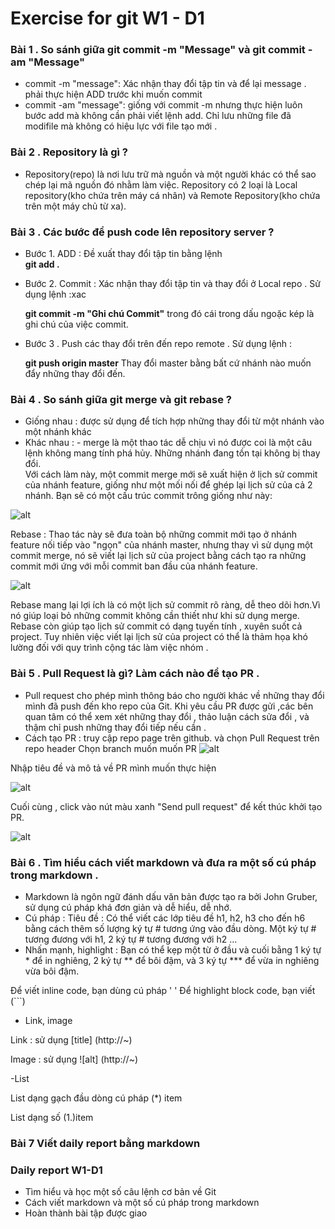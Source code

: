 # Exercise for git W1 - D1

### Bài 1 . So sánh giữa git commit -m "Message" và git commit -am "Message"

- commit -m "message": Xác nhận thay đổi tập tin và để lại message . phải thực hiện ADD trước khi muốn commit
- commit -am "message": giống với commit -m nhưng thực hiện luôn bước add mà không cần phải viết lệnh add. Chỉ lưu những file đã modifile mà không có hiệu lực với file tạo mới .
### Bài 2 . Repository là gì ?

- Repository(repo) là nơi lưu trữ mà nguồn và một người khác có thể sao chép lại mã nguồn đó nhằm làm việc. Repository có 2 loại là Local repository(kho chứa trên máy cá nhân) và Remote Repository(kho chứa trên một máy chủ từ xa).

### Bài 3 . Các bước để push code lên repository server ?
- Bước 1. ADD : Đề xuất thay đổi tập tin  bằng lệnh  
	**git add .**
- Bước 2. Commit : Xác nhận thay đổi tập tin và thay đổi ở Local repo . Sử dụng lệnh :xac
			
    **git commit -m "Ghi chú Commit"**
    trong đó cái trong dấu ngoặc kép là ghi chú của việc commit.
- Bước 3 . Push các thay đổi trên đến  repo remote . Sử dụng lệnh :
	
    **git push origin master** Thay đổi master bằng bất cứ nhánh nào muốn đẩy những thay đổi đến.
    
### Bài 4 . So sánh giữa git merge và git rebase ?
- Giống nhau : được sử dụng để tích hợp những thay đổi từ một nhánh vào một nhánh khác
- Khác nhau : - merge là một thao tác dễ chịu vì nó được coi là một câu lệnh không mang tính phá hủy. Những nhánh đang tồn tại không bị thay đổi.  
Với cách làm này, một commit merge mới sẽ xuất hiện ở lịch sử commit của nhánh feature, giống như một mối nối để ghép lại lịch sử của cả 2 nhánh. Bạn sẽ có một cấu trúc commit trông giống như này:

![alt](https://viblo.asia/uploads/412ef6d7-3019-4d22-8dea-43071e5770eb.png)

Rebase : Thao tác này sẽ đưa toàn bộ những commit mới tạo ở nhánh feature nối tiếp vào "ngọn" của nhánh master, nhưng thay vì sử dụng một commit merge, nó sẽ viết lại lịch sử của project bằng cách tạo ra những commit mới ứng với mỗi commit ban đầu của nhánh feature.

![alt](https://viblo.asia/uploads/cdf7a434-2ab7-4ae6-95ee-0bc41fbcf5d6.png)

Rebase mang lại lợi ích là có một lịch sử commit rõ ràng, dễ theo dõi hơn.Vì nó giúp loại bỏ những commit không cần thiết như khi sử dụng merge. Rebase còn giúp tạo lịch sử commit có dạng tuyến tính , xuyên suốt cả project. Tuy nhiên việc viết lại lịch sử của project có thể là thảm họa khó lường đối với quy trình cộng tác làm việc nhóm .

### Bài 5 . Pull Request là gì? Làm cách nào để tạo PR .
- Pull request cho phép mình thông báo cho người khác về những thay đổi mình đã push đến kho repo của Git. Khi yêu cầu PR được gửi ,các bên quan tâm có thể xem xét những thay đổi , thảo luận cách sửa đổi , và thậm chỉ push những thay đổi tiếp nếu cần .
- Cách tạo PR : truy cập repo page trên github. và chọn Pull Request trên repo header
Chọn branch muốn muốn PR 
![alt](https://f.cloud.github.com/assets/676185/316857/0d51b008-9849-11e2-909a-36e6f12436b4.png)

Nhập tiêu đề và mô tả về PR mình muốn thực hiện 

![alt](https://f.cloud.github.com/assets/676185/316873/0c0e4cc8-984a-11e2-89f5-703c31217e17.png)

Cuối cùng , click vào nút màu xanh "Send pull request" để kết thúc khởi tạo PR.

![alt](https://f.cloud.github.com/assets/676185/316876/30d6d0ca-984a-11e2-9c5e-420223c35ed9.png)

### Bài 6 . Tìm hiểu cách viết markdown và đưa ra một số cú pháp trong markdown .
- Markdown là ngôn ngữ đánh dấu văn bản được tạo ra bởi John Gruber, sử dụng cú pháp khá đơn giản và dễ hiểu, dễ nhớ.
- Cú pháp : Tiêu đề : Có thể viết các lớp tiêu đề h1, h2, h3 cho đến h6 bằng cách thêm số lượng ký tự # tương ứng vào đầu dòng. Một ký tự # tương đương với h1, 2 ký tự # tương đương với h2 ... 
- Nhấn mạnh, highlight : Bạn có thể kẹp một từ ở đầu và cuối bằng 1 ký tự * để in nghiêng, 2 ký tự ** để bôi đậm, và 3 ký tự *** để vừa in nghiêng vừa bôi đậm.

Để viết inline code, bạn dùng cú pháp ' '
Để highlight block code, bạn viết
(```)
- Link, image 

Link : sử dụng [title] (http://~)

Image : sử dụng ![alt] (http://~)

-List

List dạng gạch đầu dòng
cú pháp (*) item

List dạng số (1.)item


### Bài 7 Viết daily report bằng markdown
### Daily report W1-D1
- Tìm hiểu và học một số câu lệnh cơ bản về Git
- Cách viết markdown và một số cú pháp trong markdown
- Hoàn thành bài tập được giao 


